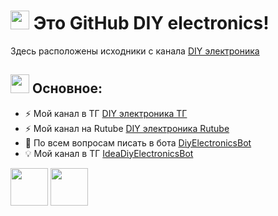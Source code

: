 <h1><img src="https://i.postimg.cc/GmR9D2Jr/Micros.png" width="30"> Это GitHub DIY electronics!</h1>
<p>Здесь расположены исходники с канала <a href="https://t.me/DIYelectronics23">DIY электроника</a>
<h2><img src="https://i.postimg.cc/GmR9D2Jr/Micros.png" width="30"> Основное:</h2>
<ul>
  <li>⚡ Мой канал в ТГ <a href="https://t.me/DIYelectronics23">DIY электроника ТГ</a></li>
  <li>⚡ Мой канал на Rutube <a href="https://rutube.ru/channel/46650767">DIY электроника Rutube</a></li>
  <li>💬 По всем вопросам писать в бота <a href="https://t.me/DiyElectronics_Bot">DiyElectronicsBot</a></li>
  <li>💡 Мой канал в ТГ <a href="https://t.me/Idea_diy_electronics_bot">IdeaDiyElectronicsBot</a></li>
</ul>

<img src="https://i.postimg.cc/GmR9D2Jr/Micros.png" width="60">
<img src="https://i.postimg.cc/ZKG5SqDp/Git-Hub-Logo2.png" width="60">
